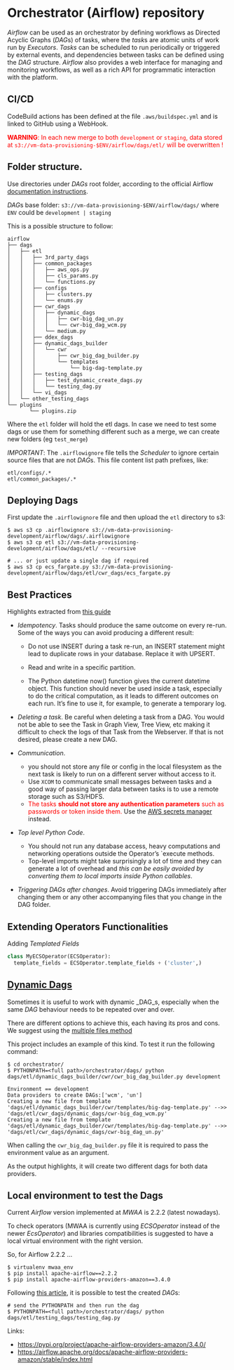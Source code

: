 # Orchestrator (Airflow) repository

*Airflow* can be used as an orchestrator by defining workflows as Directed Acyclic Graphs (*DAG*s) of tasks, where the *task*s are atomic units of work run by *Executors*. 
*Tasks* can be scheduled to run periodically or triggered by external events, and dependencies between tasks can be defined using the *DAG* structure. 
*Airflow* also provides a web interface for managing and monitoring workflows, as well as a rich API for programmatic interaction with the platform.

## CI/CD
CodeBuild actions has been defined at the file `.aws/buildspec.yml` and is linked to GitHub using a WebHook.

<font color=red>__WARNING__: In each new merge to both `development` or `staging`, data stored at `s3://vm-data-provisioning-$ENV/airflow/dags/etl/` will be overwritten ! </font>


## Folder structure. 
Use directories under *DAGs* root folder, according to the official Airflow [documentation instructions](https://airflow.apache.org/docs/apache-airflow/stable/modules_management.html#typical-structure-of-packages).

*DAG*s base folder: `s3://vm-data-provisioning-$ENV/airflow/dags/` where `ENV` could be `development | staging`

This is a possible structure to follow: 
```
airflow
├── dags
│   ├── etl
│   │   ├── 3rd_party_dags
│   │   ├── common_packages
│   │   │   ├── aws_ops.py
│   │   │   ├── cls_params.py
│   │   │   └── functions.py
│   │   ├── configs
│   │   │   ├── clusters.py
│   │   │   └── enums.py
│   │   ├── cwr_dags
│   │   │   ├── dynamic_dags
│   │   │   │   ├── cwr-big_dag_un.py
│   │   │   │   └── cwr-big_dag_wcm.py
│   │   │   └── medium.py
│   │   ├── ddex_dags
│   │   ├── dynamic_dags_builder
│   │   │   └── cwr
│   │   │       ├── cwr_big_dag_builder.py
│   │   │       └── templates
│   │   │           └── big-dag-template.py
│   │   ├── testing_dags
│   │   │   ├── test_dynamic_create_dags.py
│   │   │   └── testing_dag.py
│   │   └── vi_dags
│   └── other_testing_dags
└── plugins
       └── plugins.zip
```
Where the `etl` folder will hold the etl dags.
In case we need to test some dags or use them for something different such as a merge, we can create new folders (eg `test_merge`)

_IMPORTANT_: The `.airflowignore` file tells the *Scheduler* to ignore certain source files that are not *DAG*s. 
This file content list path prefixes, like: 
```
etl/configs/.*
etl/common_packages/.*
```
## Deploying Dags
First update the `.airflowignore` file and then upload the `etl` directory to s3:
```shell
$ aws s3 cp .airflowignore s3://vm-data-provisioning-development/airflow/dags/.airflowignore
$ aws s3 cp etl s3://vm-data-provisioning-development/airflow/dags/etl/ --recursive

# ... or just update a single dag if required
$ aws s3 cp ecs_fargate.py s3://vm-data-provisioning-development/airflow/dags/etl/cwr_dags/ecs_fargate.py
```

## Best Practices
Highlights extracted from [this guide](https://airflow.apache.org/docs/apache-airflow/stable/best-practices.html)

* _Idempotency_. Tasks should produce the same outcome on every re-run. Some of the ways you can avoid producing a different result:
    * Do not use INSERT during a task re-run, an INSERT statement might lead to duplicate rows in your database. Replace it with UPSERT.

    * Read and write in a specific partition.

    * The Python datetime now() function gives the current datetime object. This function should never be used inside a task, especially to do the critical computation, as it leads to different outcomes on each run. It’s fine to use it, for example, to generate a temporary log.
  

* _Deleting a task_. Be careful when deleting a task from a DAG. You would not be able to see the Task in Graph View, Tree View, etc making it difficult to check the logs of that Task from the Webserver. If that is not desired, please create a new DAG.


* _Communication_. 
  * you should not store any file or config in the local filesystem as the next task is likely to run on a different server without access to it.
  * Use `XCOM` to communicate small messages between tasks and a good way of passing larger data between tasks is to use a remote storage such as S3/HDFS.
  * <font color=red>The tasks __should not store any authentication parameters__ such as passwords or token inside them.</font> Use the [AWS secrets manager](https://docs.aws.amazon.com/mwaa/latest/userguide/connections-secrets-manager.html) instead.
  
* _Top level Python Code_. 
  * You should not run any database access, heavy computations and networking operations outside the Operator’s `execute methods.
  * Top-level imports might take surprisingly a lot of time and they can generate a lot of overhead and _this can be easily avoided by converting them to local imports inside Python callables_.
  
* _Triggering DAGs after changes_. Avoid triggering DAGs immediately after changing them or any other accompanying files that you change in the DAG folder.

## Extending Operators Functionalities
Adding *Templated Fields*
```python
class MyECSOperator(ECSOperator):
  template_fields = ECSOperator.template_fields + ('cluster',)
```

## [Dynamic Dags](https://docs.astronomer.io/learn/dynamically-generating-dags)
Sometimes it is useful to work with dynamic _DAG_s, especially when the same *DAG* behaviour needs to be repeated over and over.

There are different options to achieve this, each having its pros and cons. We suggest using the [multiple files method](https://docs.astronomer.io/learn/dynamically-generating-dags#multiple-file-methods)

This project includes an example of this kind. To test it run the following command:
```shell
$ cd orchestrator/
$ PYTHONPATH=<full path>/orchestrator/dags/ python dags/etl/dynamic_dags_builder/cwr/cwr_big_dag_builder.py development

Environment == development
Data providers to create DAGs:['wcm', 'un']
Creating a new file from template 'dags/etl/dynamic_dags_builder/cwr/templates/big-dag-template.py' -->> 'dags/etl/cwr_dags/dynamic_dags/cwr-big_dag_wcm.py'
Creating a new file from template 'dags/etl/dynamic_dags_builder/cwr/templates/big-dag-template.py' -->> 'dags/etl/cwr_dags/dynamic_dags/cwr-big_dag_un.py'
```
When calling the `cwr_big_dag_builder.py` file it is required to pass the environment value as an argument.

As the output highlights, it will create two different dags for both data providers.

## Local environment to test the Dags
Current *Airflow* version implemented at *MWAA* is 2.2.2 (latest nowadays).

To check operators (MWAA is currently using _ECSOperator_ instead of the newer _EcsOperator_) and libraries compatibilities is suggested to have a local virtual environment with the right version.

So, for Airflow 2.2.2 ...
```shell
$ virtualenv mwaa_env
$ pip install apache-airflow==2.2.2
$ pip install apache-airflow-providers-amazon==3.4.0
```

Following [this article](https://airflow.apache.org/docs/apache-airflow/stable/best-practices.html#triggering-dags-after-changes), it is possible to test the created *DAG*s:
```shell
# send the PYTHONPATH and then run the dag
$ PYTHONPATH=<full path>/orchestrator/dags/ python dags/etl/testing_dags/testing_dag.py
```
Links:
* https://pypi.org/project/apache-airflow-providers-amazon/3.4.0/
* https://airflow.apache.org/docs/apache-airflow-providers-amazon/stable/index.html
